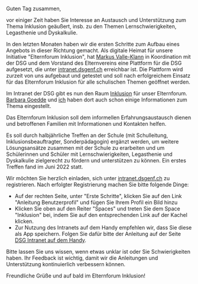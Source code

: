 Guten Tag zusammen,

vor einiger Zeit haben Sie Interesse an Austausch und Unterstützung zum Thema Inklusion geäußert, insb. zu den Themen Lernschwierigkeiten, Legasthenie und Dyskalkulie.

In den letzten Monaten haben wir die ersten Schritte zum Aufbau eines Angebots in dieser Richtung gemacht. Als digitale Heimat für unsere Initiative "Elternforum Inklusion", hat [Markus Valle-Klann](https://intranet.dsgenf.ch/u/markus/) in Koordination mit der DSG und dem Vorstand des Elternvereins eine Plattform für die DSG aufgesetzt, die unter [intranet.dsgenf.ch](https://intranet.dsgenf.ch) erreichbar ist. Die Plattform wird zurzeit von uns aufgebaut und getestet und soll nach erfolgreichem Einsatz für das Elternforum Inklusion für alle schulischen Themen geöffnet werden.

Im Intranet der DSG gibt es nun den Raum [Inklusion](https://intranet.dsgenf.ch/s/inklusion/) für unser Elternforum. [Barbara Goedde](https://intranet.dsgenf.ch/u/barbarag/) und [ich](https://intranet.dsgenf.ch/u/schwarzendahl_ulrike%40cat.com/) haben dort auch schon einige Informationen zum Thema eingestellt.

Das Elternforum Inklusion soll dem informellen Erfahrungsaustausch dienen und betroffenen Familien mit Informationen und Kontakten helfen.

Es soll durch halbjährliche Treffen an der Schule (mit Schulleitung, Inklusionsbeauftragter, Sonderpädagogin) ergänzt werden, um weitere Lösungsansätze zusammen mit der Schule zu erarbeiten und um Schülerinnen und Schüler mit Lernschwierigkeiten, Legasthenie und Dyskalkulie zielgerecht zu fördern und unterstützen zu können. Ein erstes Treffen fand im Juni 2022 statt.

Wir möchten Sie herzlich einladen, sich unter [intranet.dsgenf.ch](https://intranet.dsgenf.ch) zu registrieren.
Nach erfolgter Registrierung machen Sie bitte folgende Dinge:
- Auf der rechten Seite, unter "Erste Schritte", klicken Sie auf den Link "Anleitung Benutzerprofil" und fügen Sie Ihrem Profil ein Bild hinzu
- Klicken Sie oben auf den Reiter "Spaces" und treten Sie dem Space "Inklusion" bei, indem Sie auf den entsprechenden Link auf der Kachel klicken.
- Zur Nutzung des Intranets auf dem Handy empfehlen wir, dass Sie diese als App speichern. Folgen Sie dafür bitte der Anleitung auf der Seite [DSG Intranet auf dem Handy](https://intranet.dsgenf.ch/s/welcome-space/wiki/DSG+Intranet+auf+dem+Handy).

Bitte lassen Sie uns wissen, wenn etwas unklar ist oder Sie Schwierigkeiten haben. Ihr Feedback ist wichtig, damit wir die Anleitungen und Unterstützung kontinuierlich verbessern können.

Freundliche Grüße und auf bald im Elternforum Inklusion!
